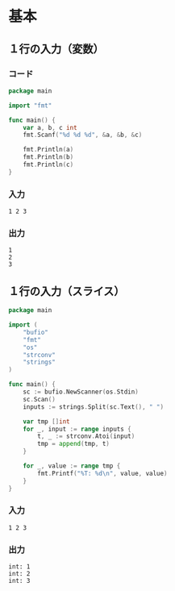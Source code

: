 # 基本

## １行の入力（変数）

### コード

```go
package main

import "fmt"

func main() {
	var a, b, c int
	fmt.Scanf("%d %d %d", &a, &b, &c)

	fmt.Println(a)
	fmt.Println(b)
	fmt.Println(c)
}
```

### 入力

```
1 2 3
```

### 出力

```
1
2
3
```

## １行の入力（スライス）

```go
package main

import (
	"bufio"
	"fmt"
	"os"
	"strconv"
	"strings"
)

func main() {
	sc := bufio.NewScanner(os.Stdin)
	sc.Scan()
	inputs := strings.Split(sc.Text(), " ")

	var tmp []int
	for _, input := range inputs {
		t, _ := strconv.Atoi(input)
		tmp = append(tmp, t)
	}

	for _, value := range tmp {
		fmt.Printf("%T: %d\n", value, value)
	}
}
```

### 入力

```
1 2 3
```

### 出力

```
int: 1
int: 2
int: 3
```
